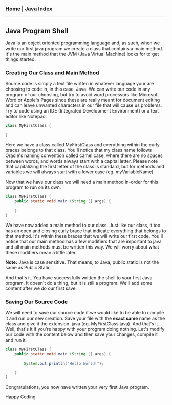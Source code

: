 <!---
layout: page
title: "Program Shell"
permalink: https://Carreiroa.github.io/ProgramShell/
--->
### [Home](/index) | [Java Index](/JavaIndex)

---

## Java Program Shell

Java is an object oriented programming language and, as such, when we write our first java program we create a class that contains a main method. It's the main method that the JVM (Java Virtual Machine) looks for to get things started.

### Creating Our Class and Main Method

Source code is simply a text file written in whatever language your are choosing to code in, in this case, Java. We can write our code in any program of our choosing, but try to avoid word processors like Microsoft Word or Apple's Pages since these are really meant for document editing and can leave unwanted characters in our file that will cause us problems. Try to code using an IDE (Integrated Development Environment) or a text editor like Notepad.

```java
class MyFirstClass {

}
```

Here we have a class called MyFirstClass and everything within the curly braces belongs to that class. You'll notice that my class name follows Oracle's naming convention called camel case, where there are no spaces between words, and words always start with a capital letter. Please note that capitalizing the first letter of the class is standard, but for methods and variables we will always start with a lower case (eg. myVariableName).

Now that we have our class we will need a main method in-order for this program to run on its own.

```java
class MyFirstClass {
	public static void main (String [] args) {

	}
}
```
We have now added a main method to our class. Just like our class, it too has an open and closing curly brace that indicate everything that belongs to that method. It's within these braces that we will write our first code.
You'll notice that our main method has a few modifiers that are important to java and all main methods must be written this way. We will worry about what these modifiers mean a little later.

**Note:** Java is case sensitive. That means, to Java, public static is not the same as Public Static. 

And that's it. You have successfully written the shell to your first Java program. It doesn't do a thing, but it is still a program. We'll add some content after we do our first save.

### Saving Our Source Code

We will need to save our source code if we would like to be able to compile it and run our new creation. Save your file with the **exact same** name as the class and give it the extension .java (eg. MyFirstClass.java). And that's it. Well, that's it if you're happy with your program doing nothing. Let's modify our code with the content below and then save your changes, compile it and run it.

```java
class MyFirstClass {
	public static void main (String [] args) {

		System.out.println("Hello World!");

	}
}
```
Congratulations, you now have written your very first Java program. 

Happy Coding
